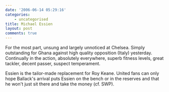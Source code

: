 ```yaml
---
date: '2006-06-14 05:29:16'
categories:
    - uncategorised
title: Michael Essien
layout: post
comments: true
---
```


For the most part, unsung and largely unnoticed at Chelsea. Simply
outstanding for Ghana against high quality opposition (Italy) yesterday.
Continually in the action, absolutely everywhere, superb fitness levels,
great tackler, decent passer, suspect temperament.

Essien is the tailor-made replacement for Roy Keane. United fans can
only hope Ballack's arrival puts Essien on the bench or in the reserves
and that he won't just sit there and take the money (cf. SWP).
